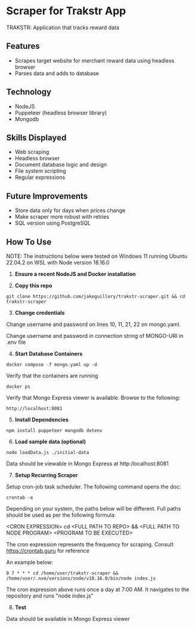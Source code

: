 # Scraper for Trakstr App

TRAKSTR: Application that tracks reward data

## Features

- Scrapes target website for merchant reward data using headless browser
- Parses data and adds to database

## Technology

- NodeJS
- Puppeteer (headless browser library)
- Mongodb

## Skills Displayed

- Web scraping
- Headless browser
- Document database logic and design
- File system scripting
- Regular expressions
  

## Future Improvements

- Store data only for days when prices change
- Make scraper more robust with retries 
- SQL version using PostgreSQL
 
## How To Use

NOTE: The instructions below were tested on Windows 11 running Ubuntu 22.04.2 on WSL with Node version 18.16.0

1. **Ensure a recent NodeJS and Docker installation**

2. **Copy this repo**

```
git clone https://github.com/jakeguillory/trakstr-scraper.git && cd trakstr-scraper
```

3. **Change credentials**

Change username and password on lines 10, 11, 21, 22 on mongo.yaml.

Change username and password in connection string of MONGO-URI in .env file

4. **Start Database Containers**

```
docker compose -f mongo.yaml up -d
```

Verify that the containers are running

```
docker ps
```

Verify that Mongo Express viewer is available. Browse to the following:

```
http://localhost:8081
```

5. **Install Dependencies**

```
npm install puppeteer mongodb dotenv
```

6. **Load sample data (optional)**

```
node loadData.js ./initial-data
```

Data should be viewable in Mongo Express at http:/localhost:8081

7. **Setup Recurring Scraper**

Setup cron-job task scheduler. The following command opens the doc:

```
crontab -e
```

Depending on your system, the paths below will be different. Full paths should be used as per the following formula: 

\<CRON EXPRESSION> cd \<FULL PATH TO REPO> && \<FULL PATH TO NODE PROGRAM> \<PROGRAM TO BE EXECUTED>

The cron expression represents the frequency for scraping. Consult https://crontab.guru for reference

An example below:

```
0 7 * * * cd /home/user/trakstr-scraper && /home/user/.nvm/versions/node/v18.16.0/bin/node index.js
```

The cron expression above runs once a day at 7:00 AM. It navigates to the repository and runs "node index.js"

8. **Test**

Data should be available in Mongo Express viewer
